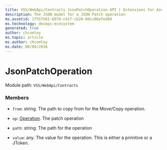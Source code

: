 ```yaml
---
title: VSS/WebApi/Contracts JsonPatchOperation API | Extensions for Azure DevOps Services
description: The JSON model for a JSON Patch operation
ms.assetid: 1f557561-697d-c417-cb20-0dcc06efed68
ms.technology: devops-ecosystem
generated: true
author: chcomley
ms.topic: article
ms.author: chcomley
ms.date: 08/04/2016
---
```


# JsonPatchOperation

Module path: `VSS/WebApi/Contracts`

### Members

- `from`: string. The path to copy from for the Move/Copy operation.

- `op`: [Operation](../../../VSS/WebApi/Contracts/Operation.md). The patch operation

- `path`: string. The path for the operation

- `value`: any. The value for the operation. This is either a primitive or a JToken.
